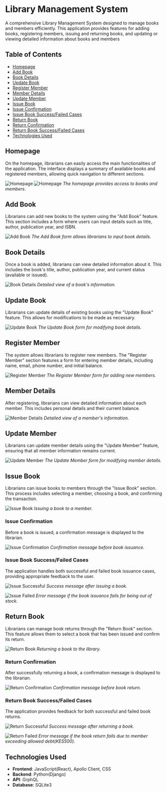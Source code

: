 # Library Management System

A comprehensive Library Management System designed to manage books and members efficiently. This application provides features for adding books, registering members, issuing and returning books, and updating or viewing detailed information about books and members

## Table of Contents
- [Homepage](#homepage)
- [Add Book](#add-book)
- [Book Details](#book-details)
- [Update Book](#update-book)
- [Register Member](#register-member)
- [Member Details](#member-details)
- [Update Member](#update-member)
- [Issue Book](#issue-book)
- [Issue Confirmation](#issue-confirmation)
- [Issue Book Success/Failed Cases](#issue-book-successfailed-cases)
- [Return Book](#return-book)
- [Return Confirmation](#return-confirmation)
- [Return Book Success/Failed Cases](#return-book-successfailed-cases)
- [Technologies Used](#technologies-used)

## Homepage

On the homepage, librarians can easily access the main functionalities of the application. The interface displays a summary of available books and registered members, allowing quick navigation to different sections.

![Homepage](https://github.com/maritimezra/Library-Management-System/blob/b173e1a587c4772efa66115e84cd4dca71e49158/images/Homepage.png)
![Homepage](https://github.com/maritimezra/Library-Management-System/blob/222a9990d152a767f429a7aadd9a26fbf5012b8e/images/Homepage2.png)
*The homepage provides access to books and members.*

## Add Book

Librarians can add new books to the system using the "Add Book" feature. This section includes a form where users can input details such as title, author, publication year, and ISBN.

![Add Book](https://github.com/maritimezra/Library-Management-System/blob/b173e1a587c4772efa66115e84cd4dca71e49158/images/Add%20Book.png)
*The Add Book form allows librarians to input book details.*

## Book Details

Once a book is added, librarians can view detailed information about it. This includes the book's title, author, publication year, and current status (available or issued).

![Book Details](https://github.com/maritimezra/Library-Management-System/blob/b173e1a587c4772efa66115e84cd4dca71e49158/images/Book%20Details.png)
*Detailed view of a book's information.*

## Update Book

Librarians can update details of existing books using the "Update Book" feature. This allows for modifications to be made as necessary.

![Update Book](https://github.com/maritimezra/Library-Management-System/blob/b173e1a587c4772efa66115e84cd4dca71e49158/images/Update%20Book.png)
*The Update Book form for modifying book details.*

## Register Member

The system allows librarians to register new members. The "Register Member" section features a form for entering member details, including name, email, phone number, and initial balance.

![Register Member](https://github.com/maritimezra/Library-Management-System/blob/b173e1a587c4772efa66115e84cd4dca71e49158/images/Register%20Member.png)
*The Register Member form for adding new members.*

## Member Details

After registering, librarians can view detailed information about each member. This includes personal details and their current balance.

![Member Details](https://github.com/maritimezra/Library-Management-System/blob/b173e1a587c4772efa66115e84cd4dca71e49158/images/Membe%20Details.png)
*Detailed view of a member's information.*

## Update Member

Librarians can update member details using the "Update Member" feature, ensuring that all member information remains current.

![Update Member](https://github.com/maritimezra/Library-Management-System/blob/b173e1a587c4772efa66115e84cd4dca71e49158/images/Update%20Member.png)
*The Update Member form for modifying member details.*

## Issue Book

Librarians can issue books to members through the "Issue Book" section. This process includes selecting a member, choosing a book, and confirming the transaction.

![Issue Book](https://github.com/maritimezra/Library-Management-System/blob/b173e1a587c4772efa66115e84cd4dca71e49158/images/Issue%20Book.png)
*Issuing a book to a member.*

### Issue Confirmation

Before a book is issued, a confirmation message is displayed to the librarian.

![Issue Confirmation](https://github.com/maritimezra/Library-Management-System/blob/c95b93c5212b51af277af4444fdef39164c23598/images/IssueConfirmation.png)
*Confirmation message before book issuance.*

### Issue Book Success/Failed Cases

The application handles both successful and failed book issuance cases, providing appropriate feedback to the user.

![Issue Successful](https://github.com/maritimezra/Library-Management-System/blob/b173e1a587c4772efa66115e84cd4dca71e49158/images/Issue%20Successful.png)
*Success message after issuing a book.*

![Issue Failed](https://github.com/maritimezra/Library-Management-System/blob/b173e1a587c4772efa66115e84cd4dca71e49158/images/Issue%20Failed.png)
*Error message if the book issuance fails for being out of stock.*

## Return Book

Librarians can manage book returns through the "Return Book" section. This feature allows them to select a book that has been issued and confirm its return.

![Return Book](https://github.com/maritimezra/Library-Management-System/blob/b173e1a587c4772efa66115e84cd4dca71e49158/images/Book%20Issues.png)
*Returning a book to the library.*

### Return Confirmation

After successfully returning a book, a confirmation message is displayed to the librarian.

![Return Confirmation](https://github.com/maritimezra/Library-Management-System/blob/c95b93c5212b51af277af4444fdef39164c23598/images/Return%20Confirmation.png)
*Confirmation message before book return.*

### Return Book Success/Failed Cases

The application provides feedback for both successful and failed book returns.

![Return Successful](https://github.com/maritimezra/Library-Management-System/blob/b173e1a587c4772efa66115e84cd4dca71e49158/images/Return%20Successful.png)
*Success message after returning a book.*

![Return Failed](https://github.com/maritimezra/Library-Management-System/blob/b173e1a587c4772efa66115e84cd4dca71e49158/images/Return%20Failed.png)
*Error message if the book return fails due to member exceeding allowed debt(KES500).*

## Technologies Used

- **Frontend**: JavaScript(React), Apollo Client, CSS
- **Backend**: Python(Django)
- **API**: GrphQL
- **Database**: SQLite3
